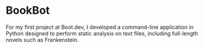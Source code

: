 # BookBot

For my first project at Boot.dev, I developed a command-line application in Python designed to perform static analysis on text files, including full-length novels such as Frankenstein.
